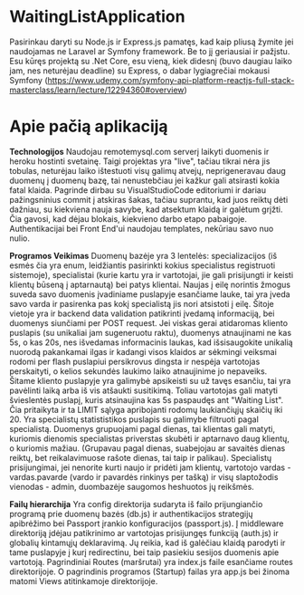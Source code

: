 # WaitingListApplication

Pasirinkau daryti su Node.js ir Express.js pamatęs, kad kaip pliusą žymite jei naudojamas ne Laravel ar Symfony framework. Be to jį geriausiai ir pažįstu. Esu kūręs projektą su .Net Core, esu vieną, kiek didesnį (buvo daugiau laiko jam, nes neturėjau deadline) su Express, o dabar lygiagrečiai mokausi Symfony (https://www.udemy.com/symfony-api-platform-reactjs-full-stack-masterclass/learn/lecture/12294360#overview)

# Apie pačią aplikaciją
**Technologijos**
Naudojau remotemysql.com serverį laikyti duomenis ir heroku hostinti svetainę. Taigi projektas yra "live", tačiau tikrai nėra jis tobulas, neturėjau laiko ištestuoti visų galimų atvejų, neprigeneravau daug duomenų į duomenų bazę, tai nenustebčiau jei kažkur gali atsirasti kokia fatal klaida. Pagrinde dirbau su VisualStudioCode editoriumi ir dariau pažingsninius commit į atskiras šakas, tačiau suprantu, kad juos reiktų dėti dažniau, su kiekviena nauja savybe, kad atsektum klaidą ir galėtum grįžti. Čia gavosi, kad dėjau blokais, kiekvieno darbo etapo pabaigoje. Authentikacijai bei Front End'ui naudojau templates, nekūriau savo nuo nulio.

**Programos Veikimas**
Duomenų bazėje yra 3 lentelės: specializacijos (iš esmės čia yra enum, leidžiantis pasirinkti kokius specialistus registruoti sistemoje), specialistai (kurie kartu yra ir vartotojai, jie gali prisijungti ir keisti klientų būseną į aptarnautą) bei patys klientai.
Naujas į eilę norintis žmogus suveda savo duomenis įvadiniame puslapyje esančiame lauke, tai yra įveda savo varda ir pasirenka pas kokį specialistą jis nori atsistoti į eilę. Šitoje vietoje yra ir backend data validation patikrinti įvedamą informaciją, bei duomenys siunčiami per POST request. Jei viskas gerai atidaromas kliento puslapis (su unikaliai jam sugeneruotu raktu), duomenys atnaujinami ne kas 5s, o kas 20s, nes išvedamas informacinis laukas, kad išsisaugokite unikalią nuorodą pakankamai ilgas ir kadangi visos klaidos ar sėkmingi veiksmai rodomi per flash puslapiui persikrovus dingsta ir nespėja vartotojas perskaityti, o kelios sekundės laukimo laiko atnaujinime jo nepaveiks. Šitame kliento puslapyje yra galimybė apsikeisti su už tavęs esančiu, tai yra pavėlinti laiką arba iš vis atšaukti susitikimą. Toliau vartotojas gali matyti švieslentės puslapį, kuris atsinaujina kas 5s paspaudęs ant "Waiting List". Čia pritaikyta ir ta LIMIT sąlyga apribojanti rodomų laukiančiųjų skaičių iki 20. Yra specialistų statististikos puslapis su galimybe filtruoti pagal specialistą. Duomenys grupuojami pagal dienas, tai klientas gali matyti, kuriomis dienomis specialistas priverstas skubėti ir aptarnavo daug klientų, o kuriomis mažiau. (Grupavau pagal dienas, suabejojau ar savaitės dienas reiktų, bet reikalavimuose rašote dienas, tai taip ir palikau).
Specialistų prisijungimai, jei nenorite kurti naujo ir pridėti jam klientų, vartotojo vardas - vardas.pavarde (vardo ir pavardės rinkinys per tašką) ir visų slaptožodis vienodas - admin, duombazėje saugomos heshuotos jų reikšmės.

**Failų hierarchija**
Yra config direktorija sudaryta iš failo prijungiančio programą prie duomenų bazės (db.js) ir authentikacijos strategijų apibrėžimo bei Passport įrankio konfiguracijos (passport.js). Į middleware direktoriją įdėjau patikrinimo ar vartotojas prisijungęs funkciją (auth.js) ir globalių kintamųjų deklaravimą. Jų reikia, kad iš galėčiau klaidą parodyti ir tame puslapyje į kurį redirectinu, bei taip pasiekiu sesijos duomenis apie vartotoją. Pagrindiniai Routes (maršrutai) yra index.js faile esančiame routes direktorijoje. O pagrindinis programos (Startup) failas yra app.js bei žinoma matomi Views atitinkamoje direktorijoje.
